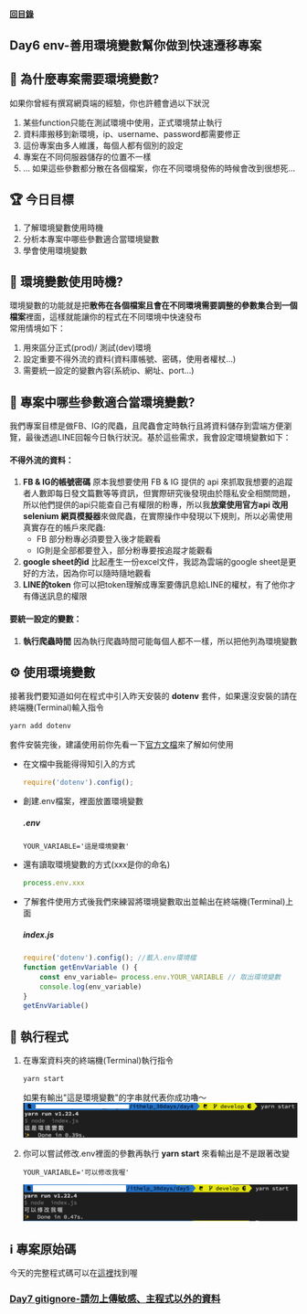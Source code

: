 #### [回目錄](../README.md)
## Day6 env-善用環境變數幫你做到快速遷移專案

🤔 為什麼專案需要環境變數?
----
如果你曾經有撰寫網頁端的經驗，你也許體會過以下狀況
1. 某些function只能在測試環境中使用，正式環境禁止執行
2. 資料庫搬移到新環境，ip、username、password都需要修正
3. 這份專案由多人維護，每個人都有個別的設定
4. 專案在不同伺服器儲存的位置不一樣
5. ...
如果這些參數都分散在各個檔案，你在不同環境發佈的時候會改到很想死...

🏆 今日目標
----
1. 了解環境變數使用時機
2. 分析本專案中哪些參數適合當環境變數
3. 學會使用環境變數

🤔 環境變數使用時機?
----
環境變數的功能就是把**散佈在各個檔案且會在不同環境需要調整的參數集合到一個檔案**裡面，這樣就能讓你的程式在不同環境中快速發布   
常用情境如下：
1. 用來區分正式(prod)/ 測試(dev)環境
2. 設定重要不得外流的資料(資料庫帳號、密碼，使用者權杖...)
3. 需要統一設定的變數內容(系統ip、網址、port...)
  

🤔 專案中哪些參數適合當環境變數?
----
我們專案目標是做FB、IG的爬蟲，且爬蟲會定時執行且將資料儲存到雲端方便瀏覽，最後透過LINE回報今日執行狀況。基於這些需求，我會設定環境變數如下：
#### 不得外流的資料：
1. **FB & IG的帳號密碼**
原本我想要使用 FB & IG 提供的 api 來抓取我想要的追蹤者人數即每日發文篇數等等資訊，但實際研究後發現由於隱私安全相關問題，所以他們提供的api只能查自己有權限的粉專，所以我**放棄使用官方api 改用 selenium 網頁模擬器**來做爬蟲，在實際操作中發現以下規則，所以必需使用真實存在的帳戶來爬蟲:
    + FB 部分粉專必須要登入後才能觀看
    + IG則是全部都要登入，部分粉專要按追蹤才能觀看    
2. **google sheet的id**
比起產生一份excel文件，我認為雲端的google sheet是更好的方法，因為你可以隨時隨地觀看
3. **LINE的token**
你可以把token理解成專案要傳訊息給LINE的權杖，有了他你才有傳送訊息的權限

#### 要統一設定的變數：
1. **執行爬蟲時間**
因為執行爬蟲時間可能每個人都不一樣，所以把他列為環境變數

⚙ 使用環境變數
----
接著我們要知道如何在程式中引入昨天安裝的 **dotenv** 套件，如果還沒安裝的請在終端機(Terminal)輸入指令  
```sh
yarn add dotenv
```
套件安裝完後，建議使用前你先看一下[官方文檔](https://www.npmjs.com/package/dotenv)來了解如何使用  
* 在文檔中我能得得知引入的方式
    ```js
    require('dotenv').config();
    ```
* 創建.env檔案，裡面放置環境變數
    ##### .env
    ```
    YOUR_VARIABLE='這是環境變數'
    ```
* 還有讀取環境變數的方式(xxx是你的命名)
    ```js
    process.env.xxx
    ```
* 了解套件使用方式後我們來練習將環境變數取出並輸出在終端機(Terminal)上面
    ##### index.js
    ```js
    require('dotenv').config(); //載入.env環境檔
    function getEnvVariable () {
        const env_variable= process.env.YOUR_VARIABLE // 取出環境變數
        console.log(env_variable)
    }
    getEnvVariable()
    ```
    
🚀 執行程式
----
1. 在專案資料夾的終端機(Terminal)執行指令
    ```sh
    yarn start
    ```
    如果有輸出"這是環境變數"的字串就代表你成功嚕～
    ![image](./article_img/terminal.png)  

2. 你可以嘗試修改.env裡面的參數再執行 **yarn start** 來看輸出是不是跟著改變      
    ```env
    YOUR_VARIABLE='可以修改我喔'
    ```
    ![image](./article_img/terminal2.png)  

ℹ️ 專案原始碼
----
今天的完整程式碼可以在[這裡](https://github.com/dean9703111/ithelp_30days/day6)找到喔

### [Day7 gitignore-請勿上傳敏感、主程式以外的資料](/day7/README.md)